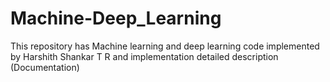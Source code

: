 # Machine-Deep_Learning
This repository has Machine learning and deep learning code implemented by Harshith Shankar T R and implementation detailed description (Documentation)
